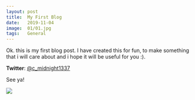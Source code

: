 ```yaml
---
layout: post
title:  My First Blog
date:   2019-11-04
image:  01/01.jpg
tags:   General
---
```


Ok. this is my first blog post.
I have created this for fun, to make something that i will care about and i hope it will be useful for you :).

**Twitter**: [@c_midnight1337](https://twitter.com/@c_midnight1337)

See ya!

![](https://raw.githubusercontent.com/r0ttenbeef/blog/gh-pages/img/01/02.gif)
